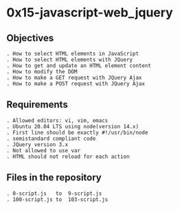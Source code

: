 # 0x15-javascript-web_jquery

## Objectives

    . How to select HTML elements in JavaScript
    . How to select HTML elements with JQuery
    . How to get and update an HTML element content
    . How to modify the DOM
    . How to make a GET request with JQuery Ajax
    . How to make a POST request with JQuery Ajax

## Requirements

	. Allowed editors: vi, vim, emacs
    . Ubuntu 20.04 LTS using node(version 14.x)
    . First line should be exactly #!/usr/bin/node
    . semistandard compliant code
    . JQuery version 3.x
    . Not allowed to use var
    . HTML should not reload for each action


## Files in the repository

    . 0-script.js   to  9-script.js
    . 100-script.js to  103-script.js
